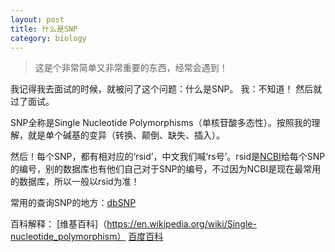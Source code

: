 ```yaml
---
layout: post
title: 什么是SNP
category: biology
---
```

> 这是个非常简单又非常重要的东西，经常会遇到！

我记得我去面试的时候，就被问了这个问题：什么是SNP。
我：不知道！
然后就过了面试。

SNP全称是Single Nucleotide Polymorphisms（单核苷酸多态性）。按照我的理解，就是单个碱基的变异（转换、颠倒、缺失、插入）。

然后！每个SNP，都有相对应的‘rsid’，中文我们喊‘rs号’。rsid是[NCBI](https://www.ncbi.nlm.nih.gov/)给每个SNP的编号，别的数据库也有他们自己对于SNP的编号，不过因为NCBI是现在最常用的数据库，所以一般以rsid为准！

常用的查询SNP的地方：[dbSNP](https://www.ncbi.nlm.nih.gov/projects/SNP/)

百科解释：
	[维基百科]（https://en.wikipedia.org/wiki/Single-nucleotide_polymorphism）
	[百度百科](https://baike.baidu.com/item/SNP/9745593?fr=aladdin)




[^_^]:好的，我挺喜欢写注释的！